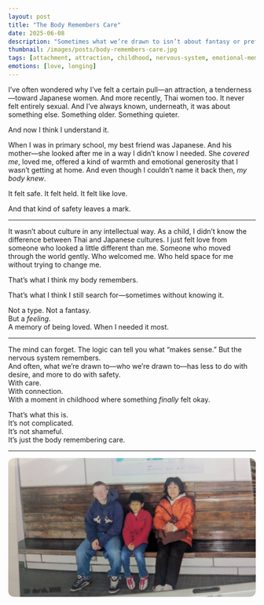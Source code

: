 ```yaml
---
layout: post
title: "The Body Remembers Care"
date: 2025-06-08
description: "Sometimes what we’re drawn to isn’t about fantasy or preference—it’s about the nervous system remembering what felt safe."
thumbnail: /images/posts/body-remembers-care.jpg
tags: [attachment, attraction, childhood, nervous-system, emotional-memory]
emotions: [love, longing]
---
```


I’ve often wondered why I’ve felt a certain pull—an attraction, a tenderness—toward Japanese women. And more recently, Thai women too. It never felt entirely sexual. And I’ve always known, underneath, it was about something else. Something older. Something quieter.

And now I think I understand it.

When I was in primary school, my best friend was Japanese. And his mother—she looked after me in a way I didn’t know I needed. She *covered me*, loved me, offered a kind of warmth and emotional generosity that I wasn’t getting at home. And even though I couldn’t name it back then, *my body knew*.

It felt safe. It felt held. It felt like love.

And that kind of safety leaves a mark.

---

It wasn’t about culture in any intellectual way. As a child, I didn’t know the difference between Thai and Japanese cultures. I just felt love from someone who looked a little different than me. Someone who moved through the world gently. Who welcomed me. Who held space for me without trying to change me.

That’s what I think my body remembers.

That’s what I think I still search for—sometimes without knowing it.

Not a type. Not a fantasy.  
But a *feeling*.  
A memory of being loved. When I needed it most.

---

The mind can forget. The logic can tell you what “makes sense.” But the nervous system remembers.  
And often, what we’re drawn to—who we’re drawn to—has less to do with desire, and more to do with safety.  
With care.  
With connection.  
With a moment in childhood where something *finally* felt okay.

That’s what this is.  
It’s not complicated.  
It’s not shameful.  
It’s just the body remembering care.

---

<div style="text-align:center">
  <img src="/assets/images/japan-slides/japan-6.jpg" alt="Japan trip photo" style="max-width:100%; height:auto; border-radius:12px;" />
</div>
